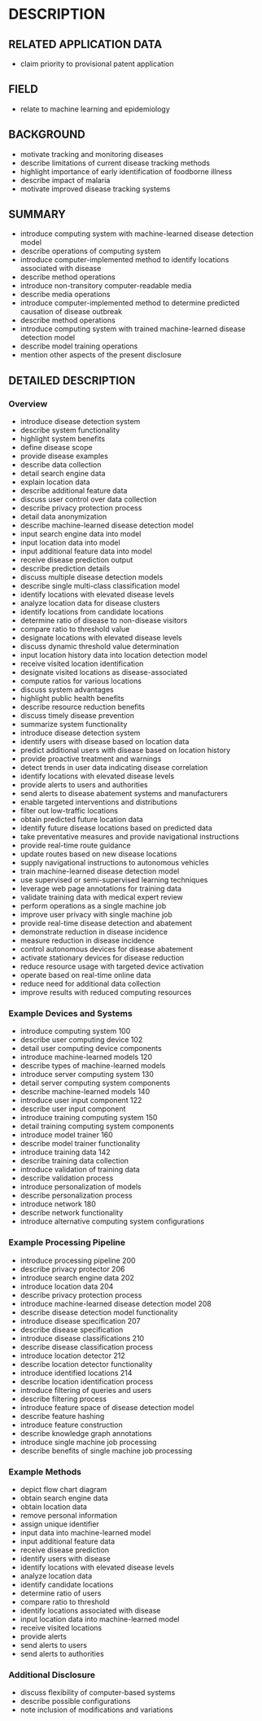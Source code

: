 # DESCRIPTION

## RELATED APPLICATION DATA

- claim priority to provisional patent application

## FIELD

- relate to machine learning and epidemiology

## BACKGROUND

- motivate tracking and monitoring diseases
- describe limitations of current disease tracking methods
- highlight importance of early identification of foodborne illness
- describe impact of malaria
- motivate improved disease tracking systems

## SUMMARY

- introduce computing system with machine-learned disease detection model
- describe operations of computing system
- introduce computer-implemented method to identify locations associated with disease
- describe method operations
- introduce non-transitory computer-readable media
- describe media operations
- introduce computer-implemented method to determine predicted causation of disease outbreak
- describe method operations
- introduce computing system with trained machine-learned disease detection model
- describe model training operations
- mention other aspects of the present disclosure

## DETAILED DESCRIPTION

### Overview

- introduce disease detection system
- describe system functionality
- highlight system benefits
- define disease scope
- provide disease examples
- describe data collection
- detail search engine data
- explain location data
- describe additional feature data
- discuss user control over data collection
- describe privacy protection process
- detail data anonymization
- describe machine-learned disease detection model
- input search engine data into model
- input location data into model
- input additional feature data into model
- receive disease prediction output
- describe prediction details
- discuss multiple disease detection models
- describe single multi-class classification model
- identify locations with elevated disease levels
- analyze location data for disease clusters
- identify locations from candidate locations
- determine ratio of disease to non-disease visitors
- compare ratio to threshold value
- designate locations with elevated disease levels
- discuss dynamic threshold value determination
- input location history data into location detection model
- receive visited location identification
- designate visited locations as disease-associated
- compute ratios for various locations
- discuss system advantages
- highlight public health benefits
- describe resource reduction benefits
- discuss timely disease prevention
- summarize system functionality
- introduce disease detection system
- identify users with disease based on location data
- predict additional users with disease based on location history
- provide proactive treatment and warnings
- detect trends in user data indicating disease correlation
- identify locations with elevated disease levels
- provide alerts to users and authorities
- send alerts to disease abatement systems and manufacturers
- enable targeted interventions and distributions
- filter out low-traffic locations
- obtain predicted future location data
- identify future disease locations based on predicted data
- take preventative measures and provide navigational instructions
- provide real-time route guidance
- update routes based on new disease locations
- supply navigational instructions to autonomous vehicles
- train machine-learned disease detection model
- use supervised or semi-supervised learning techniques
- leverage web page annotations for training data
- validate training data with medical expert review
- perform operations as a single machine job
- improve user privacy with single machine job
- provide real-time disease detection and abatement
- demonstrate reduction in disease incidence
- measure reduction in disease incidence
- control autonomous devices for disease abatement
- activate stationary devices for disease reduction
- reduce resource usage with targeted device activation
- operate based on real-time online data
- reduce need for additional data collection
- improve results with reduced computing resources

### Example Devices and Systems

- introduce computing system 100
- describe user computing device 102
- detail user computing device components
- introduce machine-learned models 120
- describe types of machine-learned models
- introduce server computing system 130
- detail server computing system components
- describe machine-learned models 140
- introduce user input component 122
- describe user input component
- introduce training computing system 150
- detail training computing system components
- introduce model trainer 160
- describe model trainer functionality
- introduce training data 142
- describe training data collection
- introduce validation of training data
- describe validation process
- introduce personalization of models
- describe personalization process
- introduce network 180
- describe network functionality
- introduce alternative computing system configurations

### Example Processing Pipeline

- introduce processing pipeline 200
- describe privacy protector 206
- introduce search engine data 202
- introduce location data 204
- describe privacy protection process
- introduce machine-learned disease detection model 208
- describe disease detection model functionality
- introduce disease specification 207
- describe disease specification
- introduce disease classifications 210
- describe disease classification process
- introduce location detector 212
- describe location detector functionality
- introduce identified locations 214
- describe location identification process
- introduce filtering of queries and users
- describe filtering process
- introduce feature space of disease detection model
- describe feature hashing
- introduce feature construction
- describe knowledge graph annotations
- introduce single machine job processing
- describe benefits of single machine job processing

### Example Methods

- depict flow chart diagram
- obtain search engine data
- obtain location data
- remove personal information
- assign unique identifier
- input data into machine-learned model
- input additional feature data
- receive disease prediction
- identify users with disease
- identify locations with elevated disease levels
- analyze location data
- identify candidate locations
- determine ratio of users
- compare ratio to threshold
- identify locations associated with disease
- input location data into machine-learned model
- receive visited locations
- provide alerts
- send alerts to users
- send alerts to authorities

### Additional Disclosure

- discuss flexibility of computer-based systems
- describe possible configurations
- note inclusion of modifications and variations

